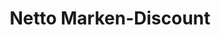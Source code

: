 ---
title: "Netto Marken-Discount"
url: /bad-liebenstein/netto-marken-discount/
shop: Supermarkt
---